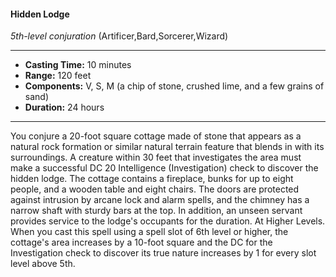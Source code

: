 #### Hidden Lodge
*5th-level conjuration* (Artificer,Bard,Sorcerer,Wizard)
___
- **Casting Time:** 10 minutes
- **Range:** 120 feet
- **Components:** V, S, M (a chip of stone, crushed lime, and a few grains of sand)
- **Duration:** 24 hours
---
You conjure a 20-foot square cottage made of stone
that appears as a natural rock formation or similar
natural terrain feature that blends in with its
surroundings. A creature within 30 feet that
investigates the area must make a successful DC 20
Intelligence (Investigation) check to discover the
hidden lodge. The cottage contains a fireplace,
bunks for up to eight people, and a wooden table
and eight chairs. The doors are protected against
intrusion by arcane lock and alarm spells, and the
chimney has a narrow shaft with sturdy bars at the
top.
In addition, an unseen servant  provides service to
the lodge's occupants for the duration.
At Higher Levels. When you cast this spell using
a spell slot of 6th level or higher, the cottage's area
increases by a 10-foot square and the DC for the
Investigation check to discover its true nature increases by 1 for every slot level above 5th.
